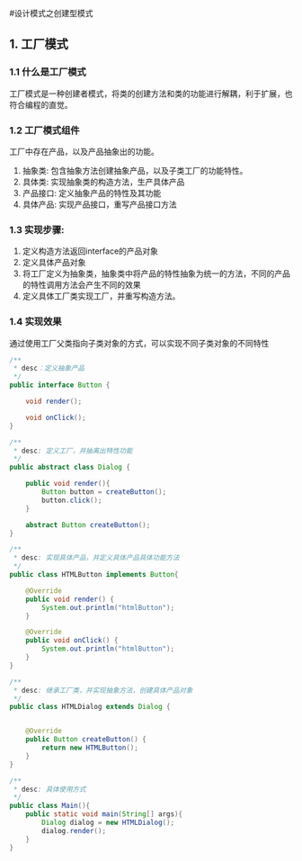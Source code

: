 #设计模式之创建型模式

## 1. 工厂模式

### 1.1 什么是工厂模式
工厂模式是一种创建者模式，将类的创建方法和类的功能进行解耦，利于扩展，也符合编程的直觉。
### 1.2 工厂模式组件
工厂中存在产品，以及产品抽象出的功能。
1. 抽象类: 包含抽象方法创建抽象产品，以及子类工厂的功能特性。
2. 具体类: 实现抽象类的构造方法，生产具体产品
3. 产品接口: 定义抽象产品的特性及其功能
4. 具体产品: 实现产品接口，重写产品接口方法
### 1.3 实现步骤:
1) 定义构造方法返回interface的产品对象
2) 定义具体产品对象
3) 将工厂定义为抽象类，抽象类中将产品的特性抽象为统一的方法，不同的产品的特性调用方法会产生不同的效果
4) 定义具体工厂类实现工厂，并重写构造方法。

### 1.4 实现效果
通过使用工厂父类指向子类对象的方式，可以实现不同子类对象的不同特性
```Java
/**
 * desc：定义抽象产品
 */
public interface Button {

    void render();

    void onClick();
}
```

```Java
/**
 * desc: 定义工厂，并抽离出特性功能
 */
public abstract class Dialog {

    public void render(){
        Button button = createButton();
        button.click();
    }

    abstract Button createButton();
}
```

```Java
/**
 * desc: 实现具体产品，并定义具体产品具体功能方法
 */
public class HTMLButton implements Button{

    @Override
    public void render() {
        System.out.println("htmlButton");
    }

    @Override
    public void onClick() {
        System.out.println("htmlButton");
    }
}
```

```Java
/**
 * desc: 继承工厂类，并实现抽象方法，创建具体产品对象
 */
public class HTMLDialog extends Dialog {


    @Override
    public Button createButton() {
        return new HTMLButton();
    }
}

```

```Java
/**
 * desc: 具体使用方式
 */
public class Main(){
    public static void main(String[] args){
        Dialog dialog = new HTMLDialog();
        dialog.render();
    }
}
```
